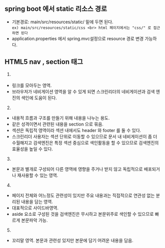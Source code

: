 ## spring boot 에서 static 리소스 경로
  - 기본경로: main/src/resources/static/ 밑에 두면 된다. <br>
  `ex) main/src/resources/static/css <br>
       html 페이지에서는 "css/" 로 접근하면 된다`
  - application.properties 에서 spring.mvc설정으로 resource 경로 변경 가능하다.


## HTML5 nav , section 태그
  1. <nav>
  - 링크를 모아두는 영역. <br>
  - 브라우저가 네비게이션 영역을 알 수 있게 되면 스크린리더의 네비게이션과 검색 엔진의 색인에 도움이 된다.

  2. <section>
  - 내용적 흐름과 구조를 만들기 위해 내용을 나누는 용도.<br>
  - 같은 성격이면서 관련된 내용을 section 으로 묶음.<br>
  - 섹션은 독립적 영역이라 섹션 내에서도 header 와 footer 를 둘 수 있다. <br>
  - 스크린리더 사용자는 섹션 단위로 이동할 수 있으므로 문서 내 네비게이션이 좀 더 수월해지고 검색엔진은 특정 섹션 중심으로 색인활동을 할 수 있으므로 검색엔진의 효율성을 높일 수 있다.

  3. <article>
  - 본문과 별개로 구성되어 다른 영역에 영향을 주거나 받지 않고 독립적으로 배포되거나 재사용할 수 있는 영역. <br>

  4. <aside>
  - 페이지 전체와 어느정도 관련성이 있지만 주요 내용과는 직접적으로 연관성 없는 분리된 내용을 담는 영역. <br>
  - 대표적으로 사이드바영역. <br>
  - aside 요소로 구성된 것을 검색엔진은 무시하고 본문위주로 색인할 수 있으므로 빠르게 본문파악 가능.

  5. <footer>
  - 꼬리말 영역. 본문과 관련성 있지만 본문에 담기 어려운 내용을 담음. <br>
  

